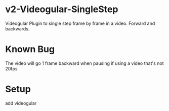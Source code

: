# v2-Videogular-SingleStep
Videogular Plugin to single step frame by frame in a video. Forward and backwards.

# Known Bug
The video will go 1 frame backward when pausing if using a video that's not 20fps

# Setup

add videogular 

